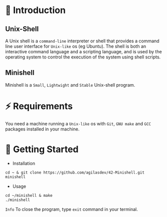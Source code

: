# 📂 Introduction
## Unix-Shell
A Unix shell is a `command-line` interpreter or shell that provides a command line user interface for `Unix-like` os (eg Ubuntu). The shell is both an interactive command language and a scripting language, and is used by the operating system to control the execution of the system using shell scripts.
## Minishell
Minishell is a `Small`, `Lightwight` and `Stable` Unix-shell program.
# ⚡️ Requirements
You need a machine running a `Unix-like` os with `Git`, `GNU make` and `GCC` packages installed in your machine.
# 🚀 Getting Started
* Installation
```
cd ~ & git clone https://github.com/agilasdev/42-Minishell.git minishell
```
* Usage
```
cd ~/minishell & make
./minishell
```
`Info` To close the program, type `exit` command in your terminal.
